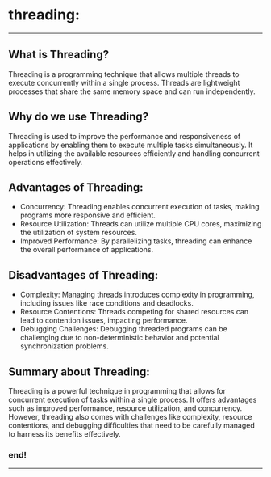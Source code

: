 # threading:

---

## What is Threading?

Threading is a programming technique that allows multiple threads to execute concurrently within a single process. 
Threads are lightweight processes that share the same memory space and can run independently.


## Why do we use Threading?

Threading is used to improve the performance and responsiveness of applications by enabling them to execute multiple 
tasks simultaneously. It helps in utilizing the available resources efficiently and handling concurrent operations 
effectively.


## Advantages of Threading:

- Concurrency: Threading enables concurrent execution of tasks, making programs more responsive and efficient.
- Resource Utilization: Threads can utilize multiple CPU cores, maximizing the utilization of system resources.
- Improved Performance: By parallelizing tasks, threading can enhance the overall performance of applications.


## Disadvantages of Threading:

- Complexity: Managing threads introduces complexity in programming, including issues like race conditions and deadlocks.
- Resource Contentions: Threads competing for shared resources can lead to contention issues, impacting performance.
- Debugging Challenges: Debugging threaded programs can be challenging due to non-deterministic behavior and potential 
synchronization problems.


## Summary about Threading:

Threading is a powerful technique in programming that allows for concurrent execution of tasks within a single process. 
It offers advantages such as improved performance, resource utilization, and concurrency. However, threading also comes 
with challenges like complexity, resource contentions, and debugging difficulties that need to be carefully managed to
harness its benefits effectively.


### end!

---